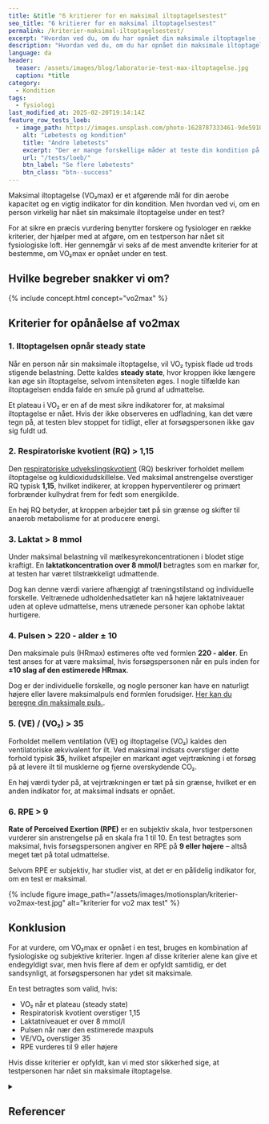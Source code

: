 ```yaml
---
title: &title "6 kritierer for en maksimal iltoptagelsestest"
seo_title: "6 kritierer for en maksimal iltoptagelsestest"
permalink: /kriterier-maksimal-iltoptagelsestest/
excerpt: "Hvordan ved du, om du har opnået din maksimale iltoptagelse (VO₂max) i en test? Disse 6 kriterier kan være med til at vurdere, om du har ydet dit maksimale."
description: "Hvordan ved du, om du har opnået din maksimale iltoptagelse (VO₂max) i en test? Disse 6 kriterier kan være med til at vurdere, om du har ydet dit maksimale."
language: da
header:
  teaser: /assets/images/blog/laboratorie-test-max-iltoptagelse.jpg
  caption: *title
category:
  - Kondition
tags:
  - fysiologi
last_modified_at: 2025-02-20T19:14:14Z
feature_row_tests_loeb:
  - image_path: https://images.unsplash.com/photo-1628787333461-9de5910002f7?crop=entropy&cs=tinysrgb&fm=jpg&ixlib=rb-1.2.1&raw_url=true&ixid=MnwxMjA3fDB8MHxwaG90by1wYWdlfHx8fGVufDB8fHx8&auto=format&fit=crop&w=300&q=10
    alt: "Løbetests og kondition"
    title: "Andre løbetests"
    excerpt: "Der er mange forskellige måder at teste din kondition på. Vi har samlet en lang række forskellige løbetests, hvor du også kan estimere dit kondital."
    url: "/tests/loeb/"
    btn_label: "Se flere løbetests"
    btn_class: "btn--success"
---
```


Maksimal iltoptagelse (VO₂max) er et afgørende mål for din aerobe kapacitet og en vigtig indikator for din kondition. Men hvordan ved vi, om en person virkelig har nået sin maksimale iltoptagelse under en test?

For at sikre en præcis vurdering benytter forskere og fysiologer en række kriterier, der hjælper med at afgøre, om en testperson har nået sit fysiologiske loft. Her gennemgår vi seks af de mest anvendte kriterier for at bestemme, om VO₂max er opnået under en test.

## Hvilke begreber snakker vi om?

{% include concept.html concept="vo2max" %}

## Kriterier for opånåelse af vo2max

### 1. Iltoptagelsen opnår steady state

Når en person når sin maksimale iltoptagelse, vil VO₂ typisk flade ud trods stigende belastning. Dette kaldes **steady state**, hvor kroppen ikke længere kan øge sin iltoptagelse, selvom intensiteten øges. I nogle tilfælde kan iltoptagelsen endda falde en smule på grund af udmattelse.  

Et plateau i VO₂ er en af de mest sikre indikatorer for, at maksimal iltoptagelse er nået. Hvis der ikke observeres en udfladning, kan det være tegn på, at testen blev stoppet for tidligt, eller at forsøgspersonen ikke gav sig fuldt ud.

### 2. Respiratoriske kvotient (RQ) > 1,15

Den [respiratoriske udvekslingskvotient](/respiratoriske-metaboliske-udvekslingskvotient/) (RQ) beskriver forholdet mellem iltoptagelse og kuldioxidudskillelse. Ved maksimal anstrengelse overstiger RQ typisk **1,15**, hvilket indikerer, at kroppen hyperventilerer og primært forbrænder kulhydrat frem for fedt som energikilde.  

En høj RQ betyder, at kroppen arbejder tæt på sin grænse og skifter til anaerob metabolisme for at producere energi.

### 3. Laktat > 8 mmol

Under maksimal belastning vil mælkesyrekoncentrationen i blodet stige kraftigt. En **laktatkoncentration over 8 mmol/l** betragtes som en markør for, at testen har været tilstrækkeligt udmattende.  

Dog kan denne værdi variere afhængigt af træningstilstand og individuelle forskelle. Veltrænede udholdenhedsatleter kan nå højere laktatniveauer uden at opleve udmattelse, mens utrænede personer kan ophobe laktat hurtigere.

### 4. Pulsen > 220 - alder ± 10

Den maksimale puls (HRmax) estimeres ofte ved formlen **220 - alder**. En test anses for at være maksimal, hvis forsøgspersonen når en puls inden for **±10 slag af den estimerede HRmax**.  

Dog er der individuelle forskelle, og nogle personer kan have en naturligt højere eller lavere maksimalpuls end formlen forudsiger. [Her kan du beregne din maksimale puls.](/max-puls-beregner/).

### 5. (VE) / (VO₂) > 35

Forholdet mellem ventilation (VE) og iltoptagelse (VO₂) kaldes den ventilatoriske ækvivalent for ilt. Ved maksimal indsats overstiger dette forhold typisk **35**, hvilket afspejler en markant øget vejrtrækning i et forsøg på at levere ilt til musklerne og fjerne overskydende CO₂.

En høj værdi tyder på, at vejrtrækningen er tæt på sin grænse, hvilket er en anden indikator for, at maksimal indsats er opnået.

### 6. RPE > 9

**Rate of Perceived Exertion (RPE)** er en subjektiv skala, hvor testpersonen vurderer sin anstrengelse på en skala fra 1 til 10. En test betragtes som maksimal, hvis forsøgspersonen angiver en RPE på **9 eller højere** – altså meget tæt på total udmattelse.  

Selvom RPE er subjektiv, har studier vist, at det er en pålidelig indikator for, om en test er maksimal.

{% include figure image_path="/assets/images/motionsplan/kriterier-vo2max-test.jpg" alt="kriterier for vo2 max test" %}

## Konklusion

For at vurdere, om VO₂max er opnået i en test, bruges en kombination af fysiologiske og subjektive kriterier. Ingen af disse kriterier alene kan give et endegyldigt svar, men hvis flere af dem er opfyldt samtidig, er det sandsynligt, at forsøgspersonen har ydet sit maksimale.  

En test betragtes som valid, hvis:  

- VO₂ når et plateau (steady state)  
- Respiratorisk kvotient overstiger 1,15  
- Laktatniveauet er over 8 mmol/l  
- Pulsen når nær den estimerede maxpuls  
- VE/VO₂ overstiger 35  
- RPE vurderes til 9 eller højere  

Hvis disse kriterier er opfyldt, kan vi med stor sikkerhed sige, at testpersonen har nået sin maksimale iltoptagelse.

<details markdown="1" class="references">
  <summary><h2 id="references">Referencer</h2></summary>

1. Åstrand, P.-O., Rodahl, K., Dahl, H. A., & Strømme, S. B. (2003). *Textbook of Work Physiology: Physiological Bases of Exercise* (4th ed.). Human Kinetics.  
2. Bassett, D. R., & Howley, E. T. (2000). Limiting factors for maximum oxygen uptake and determinants of endurance performance. *Medicine & Science in Sports & Exercise, 32*(1), 70-84.  
3. Poole, D. C., & Jones, A. M. (2012). Oxygen uptake kinetics. *Comprehensive Physiology, 2*(2), 933-996.  
4. Wasserman, K., Hansen, J. E., Sue, D. Y., Stringer, W. W., Whipp, B. J. (2011). *Principles of Exercise Testing and Interpretation* (5th ed.). Lippincott Williams & Wilkins.  
5. Bentley, D. J., Newell, J., & Bishop, D. (2007). Incremental exercise test design and analysis. *Sports Medicine, 37*(7), 575-586.  
6. Faude, O., Kindermann, W., & Meyer, T. (2009). Lactate threshold concepts. *Sports Medicine, 39*(6), 469-490.  
7. Borg, G. (1998). *Borg’s Perceived Exertion and Pain Scales.* Human Kinetics.  
8. Midgley, A. W., & Carroll, S. (2009). Emergence of the verification phase procedure for confirming maximal oxygen uptake. *Scandinavian Journal of Medicine & Science in Sports, 19*(3), 313-322.  
9. Robergs, R. A., & Burnett, A. (2003). Methods used to process data from indirect calorimetry and their impact on VO₂max. *Journal of Exercise Physiology, 6*(2), 25-35.
</details>